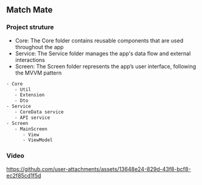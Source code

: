 ## Match Mate

### Project struture

* Core: The Core folder contains reusable components that are used throughout the app
* Service: The Service folder manages the app's data flow and external interactions
* Screen: The Screen folder represents the app’s user interface, following the MVVM pattern



```bash
- Core
   - Util
   - Extension
   - Dto
- Service
   - CoreData service
   - API service
- Screen
   - MainScreen
      - View
      - ViewModel
```

### Video



https://github.com/user-attachments/assets/13648e24-829d-43f8-bcf8-ec2f85cd1f5d

